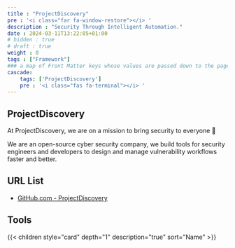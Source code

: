 ```yaml
---
title : "ProjectDiscovery"
pre : '<i class="far fa-window-restore"></i> '
description : "Security Through Intelligent Automation."
date : 2024-03-11T13:22:05+01:00
# hidden : true
# draft : true
weight : 0
tags : ["Framework"]
### a map of Front Matter keys whose values are passed down to the page's descendants unless overwritten by self or a closer ancestor's cascade. 
cascade:
    tags: ['ProjectDiscovery']
    pre : '<i class="fas fa-terminal"></i> '
---
```


## ProjectDiscovery

At ProjectDiscovery, we are on a mission to bring security to everyone 🚀

We are an open-source cyber security company, we build tools for security engineers and developers to design and manage vulnerability workflows faster and better.

## URL List

* [GitHub.com - ProjectDiscovery](https://github.com/projectdiscovery)

## Tools

{{< children style="card" depth="1" description="true" sort="Name"  >}}
